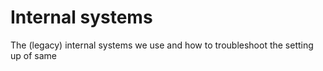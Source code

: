# Internal systems

The (legacy) internal systems we use and how to troubleshoot the setting up of same